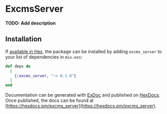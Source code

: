 # ExcmsServer

**TODO: Add description**

## Installation

If [available in Hex](https://hex.pm/docs/publish), the package can be installed
by adding `excms_server` to your list of dependencies in `mix.exs`:

```elixir
def deps do
  [
    {:excms_server, "~> 0.1.0"}
  ]
end
```

Documentation can be generated with [ExDoc](https://github.com/elixir-lang/ex_doc)
and published on [HexDocs](https://hexdocs.pm). Once published, the docs can
be found at [https://hexdocs.pm/excms_server](https://hexdocs.pm/excms_server).

